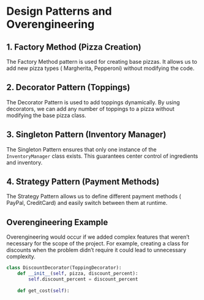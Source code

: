 # Design Patterns and Overengineering

## 1. Factory Method (Pizza Creation)
The Factory Method pattern is used for creating base pizzas. It allows us to add new pizza types ( Margherita, Pepperoni) without modifying the code. 

## 2. Decorator Pattern (Toppings)
The Decorator Pattern is used to add toppings dynamically. By using decorators, we can add any number of toppings to a pizza without modifying the base pizza class.

## 3. Singleton Pattern (Inventory Manager)
The Singleton Pattern ensures that only one instance of the `InventoryManager` class exists. This guarantees center control of ingredients and inventory.

## 4. Strategy Pattern (Payment Methods)
The Strategy Pattern allows us to define different payment methods ( PayPal, CreditCard) and easily switch between them at runtime.

## Overengineering Example
Overengineering would occur if we added complex features that weren’t necessary for the scope of the project. For example, creating a class for discounts when the problem didn’t require it could lead to unnecessary complexity.

```python
class DiscountDecorator(ToppingDecorator):
    def __init__(self, pizza, discount_percent):
        self.discount_percent = discount_percent
    
    def get_cost(self):
  
